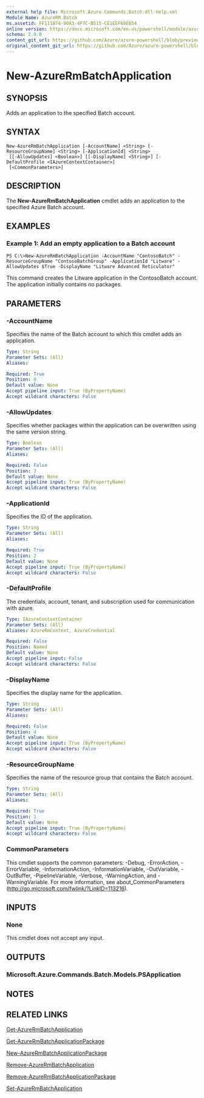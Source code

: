 ```yaml
---
external help file: Microsoft.Azure.Commands.Batch.dll-Help.xml
Module Name: AzureRM.Batch
ms.assetid: FF111B74-90A3-4F7C-B515-CE1EEF68EB54
online version: https://docs.microsoft.com/en-us/powershell/module/azurerm.batch/new-azurermbatchapplication
schema: 2.0.0
content_git_url: https://github.com/Azure/azure-powershell/blob/preview/src/ResourceManager/AzureBatch/Commands.Batch/help/New-AzureRmBatchApplication.md
original_content_git_url: https://github.com/Azure/azure-powershell/blob/preview/src/ResourceManager/AzureBatch/Commands.Batch/help/New-AzureRmBatchApplication.md
---
```


# New-AzureRmBatchApplication

## SYNOPSIS
Adds an application to the specified Batch account.

## SYNTAX

```
New-AzureRmBatchApplication [-AccountName] <String> [-ResourceGroupName] <String> [-ApplicationId] <String>
 [[-AllowUpdates] <Boolean>] [[-DisplayName] <String>] [-DefaultProfile <IAzureContextContainer>]
 [<CommonParameters>]
```

## DESCRIPTION
The **New-AzureRmBatchApplication** cmdlet adds an application to the specified Azure Batch account.

## EXAMPLES

### Example 1: Add an empty application to a Batch account
```
PS C:\>New-AzureRmBatchApplication -AccountName "ContosoBatch" -ResourceGroupName "ContosoBatchGroup" -ApplicationId "Litware" -AllowUpdates $True -DisplayName "Litware Advanced Reticulator"
```

This command creates the Litware application in the ContosoBatch account.
The application initially contains no packages.

## PARAMETERS

### -AccountName
Specifies the name of the Batch account to which this cmdlet adds an application.

```yaml
Type: String
Parameter Sets: (All)
Aliases:

Required: True
Position: 0
Default value: None
Accept pipeline input: True (ByPropertyName)
Accept wildcard characters: False
```

### -AllowUpdates
Specifies whether packages within the application can be overwritten using the same version string.

```yaml
Type: Boolean
Parameter Sets: (All)
Aliases:

Required: False
Position: 3
Default value: None
Accept pipeline input: True (ByPropertyName)
Accept wildcard characters: False
```

### -ApplicationId
Specifies the ID of the application.

```yaml
Type: String
Parameter Sets: (All)
Aliases:

Required: True
Position: 2
Default value: None
Accept pipeline input: True (ByPropertyName)
Accept wildcard characters: False
```

### -DefaultProfile
The credentials, account, tenant, and subscription used for communication with azure.

```yaml
Type: IAzureContextContainer
Parameter Sets: (All)
Aliases: AzureRmContext, AzureCredential

Required: False
Position: Named
Default value: None
Accept pipeline input: False
Accept wildcard characters: False
```

### -DisplayName
Specifies the display name for the application.

```yaml
Type: String
Parameter Sets: (All)
Aliases:

Required: False
Position: 4
Default value: None
Accept pipeline input: True (ByPropertyName)
Accept wildcard characters: False
```

### -ResourceGroupName
Specifies the name of the resource group that contains the Batch account.

```yaml
Type: String
Parameter Sets: (All)
Aliases:

Required: True
Position: 1
Default value: None
Accept pipeline input: True (ByPropertyName)
Accept wildcard characters: False
```

### CommonParameters
This cmdlet supports the common parameters: -Debug, -ErrorAction, -ErrorVariable, -InformationAction, -InformationVariable, -OutVariable, -OutBuffer, -PipelineVariable, -Verbose, -WarningAction, and -WarningVariable. For more information, see about_CommonParameters (http://go.microsoft.com/fwlink/?LinkID=113216).

## INPUTS

### None
This cmdlet does not accept any input.

## OUTPUTS

### Microsoft.Azure.Commands.Batch.Models.PSApplication

## NOTES

## RELATED LINKS

[Get-AzureRmBatchApplication](./Get-AzureRmBatchApplication.md)

[Get-AzureRmBatchApplicationPackage](./Get-AzureRmBatchApplicationPackage.md)

[New-AzureRmBatchApplicationPackage](./New-AzureRmBatchApplicationPackage.md)

[Remove-AzureRmBatchApplication](./Remove-AzureRmBatchApplication.md)

[Remove-AzureRmBatchApplicationPackage](./Remove-AzureRmBatchApplicationPackage.md)

[Set-AzureRmBatchApplication](./Set-AzureRmBatchApplication.md)


